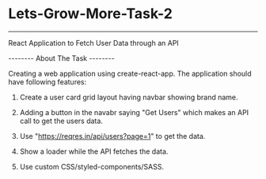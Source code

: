 # Lets-Grow-More-Task-2

---------------------------------------

React Application to Fetch User Data through an API


-------- About The Task --------

Creating a web application using create-react-app. The application should have following features:


1. Create a user card grid layout having navbar showing brand name.

2. Adding a button in the navabr saying "Get Users" which makes an API call to get the users data.

3. Use "https://reqres.in/api/users?page=1" to get the data.

4. Show a loader while the API fetches the data.

5. Use custom CSS/styled-components/SASS.

